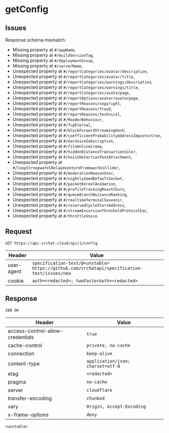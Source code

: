 # getConfig

## Issues
Response schema mismatch:
* Missing property at ``#/appName``,
* Missing property at ``#/buildVersionTag``,
* Missing property at ``#/deploymentGroup``,
* Missing property at ``#/serverName``,
* Unexpected property at ``#/reportCategories/avatar/description``,
* Unexpected property at ``#/reportCategories/avatar/title``,
* Unexpected property at ``#/reportCategories/warnings/description``,
* Unexpected property at ``#/reportCategories/warnings/title``,
* Unexpected property at ``#/reportCategories/avatarpage``,
* Unexpected property at ``#/reportOptions/avatar/avatarpage``,
* Unexpected property at ``#/reportReasons/copyright``,
* Unexpected property at ``#/reportReasons/fraud``,
* Unexpected property at ``#/reportReasons/technical``,
* Unexpected property at ``#/ReaderBehaviour``,
* Unexpected property at ``#/TcpEternal``,
* Unexpected property at ``#/blockForwardStreamingHash``,
* Unexpected property at ``#/coefficientProbabilityAddressImpostorCron``,
* Unexpected property at ``#/eacVoiceSubscription``,
* Unexpected property at ``#/fileOnlineCrema``,
* Unexpected property at ``#/hiddenDistanceTransactionColor``,
* Unexpected property at ``#/hoistDetectionTextAttachment``,
* Unexpected property at ``#/loopStroopwafelRelaadventureFrameworkCollider``,
* Unexpected property at ``#/moderationReasonUser``,
* Unexpected property at ``#/nightlySeedDefaultSocket``,
* Unexpected property at ``#/packetKernelAnimation``,
* Unexpected property at ``#/profileTrackingRoastChurn``,
* Unexpected property at ``#/queueBranchNuisanceRanking``,
* Unexpected property at ``#/realtimeTerminalSouvenir``,
* Unexpected property at ``#/reservedCycleStartAddress``,
* Unexpected property at ``#/streamExcursionThresholdProtocolEac``,
* Unexpected property at ``#/throttleVoice``.
## Request
`GET https://api.vrchat.cloud/api/1/config`

| Header | Value |
| ------ | ----- |
| user-agent | `specification-test/@<unstable> https://github.com/vrchatapi/specification-test/issues/new` |
| cookie | `auth=<redacted>; twoFactorAuth=<redacted>` |


## Response
`200 OK`

| Header | Value |
| ------ | ----- |
| access-control-allow-credentials | `true` |
| cache-control | `private, no-cache` |
| connection | `keep-alive` |
| content-type | `application/json; charset=utf-8` |
| etag | `<redacted>` |
| pragma | `no-cache` |
| server | `cloudflare` |
| transfer-encoding | `chunked` |
| vary | `Origin, Accept-Encoding` |
| x-frame-options | `deny` |

```jsonc
<unstable>
```
